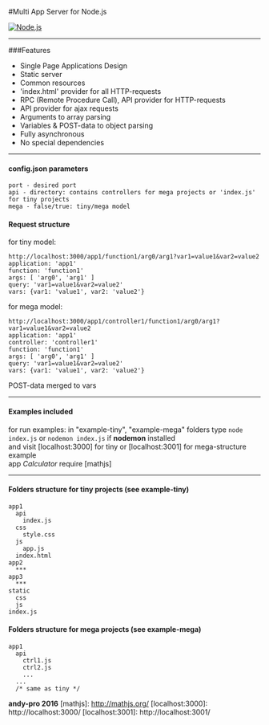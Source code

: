 #Multi App Server for Node.js

[![Node.js](https://upload.wikimedia.org/wikipedia/commons/d/d9/Node.js_logo.svg)](https://nodejs.org)

***

###Features
- Single Page Applications Design
- Static server
- Common resources
- 'index.html' provider for all HTTP-requests
- RPC (Remote Procedure Call), API provider for HTTP-requests
- API provider for ajax requests
- Arguments to array parsing
- Variables & POST-data to object parsing
- Fully asynchronous
- No special dependencies  

***
#### config.json parameters
```
port - desired port
api - directory: contains controllers for mega projects or 'index.js' for tiny projects
mega - false/true: tiny/mega model
```
#### Request structure
for tiny model:
```
http://localhost:3000/app1/function1/arg0/arg1?var1=value1&var2=value2
application: 'app1'
function: 'function1'
args: [ 'arg0', 'arg1' ]
query: 'var1=value1&var2=value2'
vars: {var1: 'value1', var2: 'value2'}
```
for mega model:
```
http://localhost:3000/app1/controller1/function1/arg0/arg1?var1=value1&var2=value2
application: 'app1'
controller: 'controller1'
function: 'function1'
args: [ 'arg0', 'arg1' ]
query: 'var1=value1&var2=value2'
vars: {var1: 'value1', var2: 'value2'}
```
POST-data merged to vars
***
#### Examples included
for run examples: in "example-tiny", "example-mega" folders type ```node index.js``` or ```nodemon index.js``` if **nodemon** installed  
and visit [localhost:3000] for tiny or [localhost:3001] for mega-structure example  
app *Calculator* require [mathjs]

***

#### Folders structure for tiny projects (see example-tiny)
```
app1
  api
    index.js
  css
    style.css
  js
    app.js
  index.html
app2
  ***
app3
  ***
static
  css
  js
index.js
```
#### Folders structure for mega projects (see example-mega)
```
app1
  api
    ctrl1.js
    ctrl2.js
    ...
  ...
  /* same as tiny */
```
**andy-pro 2016**
[mathjs]: http://mathjs.org/
[localhost:3000]: http://localhost:3000/
[localhost:3001]: http://localhost:3001/
